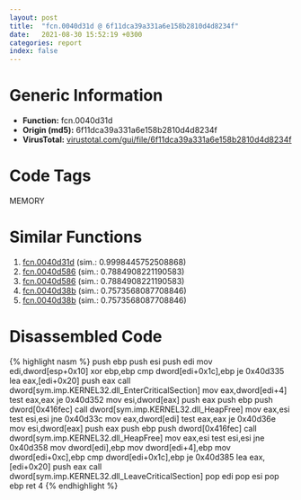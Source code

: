 ```yaml
---
layout: post
title:  "fcn.0040d31d @ 6f11dca39a331a6e158b2810d4d8234f"
date:   2021-08-30 15:52:19 +0300
categories: report
index: false
---
```


# Generic Information
- **Function:** fcn.0040d31d
- **Origin (md5):** 6f11dca39a331a6e158b2810d4d8234f
- **VirusTotal:** [virustotal.com/gui/file/6f11dca39a331a6e158b2810d4d8234f][virustotal_ref]

# Code Tags
<span class="tag" id="MEMORY">MEMORY</span>


# Similar Functions

1. [fcn.0040d31d][similar_1_ref] (sim.: 0.9998445752508868)
2. [fcn.0040d586][similar_2_ref] (sim.: 0.7884908221190583)
3. [fcn.0040d586][similar_3_ref] (sim.: 0.7884908221190583)
4. [fcn.0040d38b][similar_4_ref] (sim.: 0.7573568087708846)
5. [fcn.0040d38b][similar_5_ref] (sim.: 0.7573568087708846)


# Disassembled Code

{% highlight nasm %}
push ebp
push esi
push edi
mov edi,dword[esp+0x10]
xor ebp,ebp
cmp dword[edi+0x1c],ebp
je 0x40d335
lea eax,[edi+0x20]
push eax
call dword[sym.imp.KERNEL32.dll_EnterCriticalSection]
mov eax,dword[edi+4]
test eax,eax
je 0x40d352
mov esi,dword[eax]
push eax
push ebp
push dword[0x416fec]
call dword[sym.imp.KERNEL32.dll_HeapFree]
mov eax,esi
test esi,esi
jne 0x40d33c
mov eax,dword[edi]
test eax,eax
je 0x40d36e
mov esi,dword[eax]
push eax
push ebp
push dword[0x416fec]
call dword[sym.imp.KERNEL32.dll_HeapFree]
mov eax,esi
test esi,esi
jne 0x40d358
mov dword[edi],ebp
mov dword[edi+4],ebp
mov dword[edi+0xc],ebp
cmp dword[edi+0x1c],ebp
je 0x40d385
lea eax,[edi+0x20]
push eax
call dword[sym.imp.KERNEL32.dll_LeaveCriticalSection]
pop edi
pop esi
pop ebp
ret 4
{% endhighlight %}


[similar_1_ref]: /report/fcn.0040d31d@fbf34fa6d7da2b8e1de5133a8ca34847
[similar_2_ref]: /report/fcn.0040d586@6f11dca39a331a6e158b2810d4d8234f
[similar_3_ref]: /report/fcn.0040d586@fbf34fa6d7da2b8e1de5133a8ca34847
[similar_4_ref]: /report/fcn.0040d38b@6f11dca39a331a6e158b2810d4d8234f
[similar_5_ref]: /report/fcn.0040d38b@fbf34fa6d7da2b8e1de5133a8ca34847
[virustotal_ref]: https://www.virustotal.com/gui/file/6f11dca39a331a6e158b2810d4d8234f